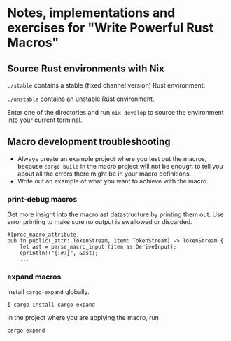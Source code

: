# Notes, implementations and exercises for "Write Powerful Rust Macros"

## Source Rust environments with Nix
`./stable` contains a stable (fixed channel version) Rust environment.

`./unstable` contains an unstable Rust environment.

Enter one of the directories and run `nix develop` to source the environment into your current terminal.

## Macro development troubleshooting
- Always create an example project where you test out the macros, because `cargo build` in the macro project will not be enough to tell you about all the errors there might be in your macro definitions.
- Write out an example of what you want to achieve with the macro.

### print-debug macros
Get more insight into the macro ast datastructure by printing them out. Use error printing to make sure no output is swallowed or discarded.
```
#[proc_macro_attribute]
pub fn public(_attr: TokenStream, item: TokenStream) -> TokenStream {
    let ast = parse_macro_input!(item as DeriveInput);
    eprintln!("{:#?}", &ast);
    ...
```

### expand macros
install `cargo-expand` globally.
```
$ cargo install cargo-expand
```
In the project where you are applying the macro, run
```
cargo expand
```
